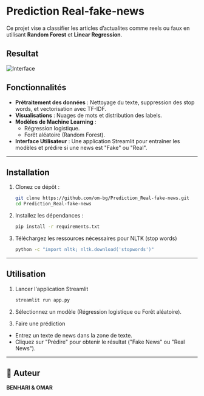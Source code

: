 # Prediction Real-fake-news
Ce projet vise a classifier les articles d’actualites comme reels ou faux en
utilisant **Random Forest** et **Linear Regression**.

## Resultat 
![Interface](images/interface.png)

## Fonctionnalités

- **Prétraitement des données** : Nettoyage du texte, suppression des stop words, et vectorisation avec TF-IDF.
- **Visualisations** : Nuages de mots et distribution des labels.
- **Modèles de Machine Learning** : 
  - Régression logistique.
  - Forêt aléatoire (Random Forest).
- **Interface Utilisateur** : Une application Streamlit pour entraîner les modèles et prédire si une news est "Fake" ou "Real".

  
---
## Installation

1. Clonez ce dépôt :
   
   ```bash
   git clone https://github.com/om-bg/Prediction_Real-fake-news.git
   cd Prediction_Real-fake-news
3. Installez les dépendances :
   
   ```bash
   pip install -r requirements.txt
5. Téléchargez les ressources nécessaires pour NLTK (stop words)
   
   ```bash
   python -c "import nltk; nltk.download('stopwords')"

---
## Utilisation
1. Lancer l'application Streamlit
   
   ```bash
   streamlit run app.py

2. Sélectionnez un modèle (Régression logistique ou Forêt aléatoire).
 
3. Faire une prédiction
- Entrez un texte de news dans la zone de texte.
- Cliquez sur "Prédire" pour obtenir le résultat ("Fake News" ou "Real News").

---
## 👤 Auteur  

**BENHARI & OMAR**  







